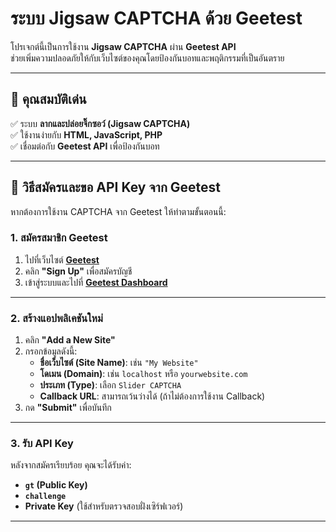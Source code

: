 # ระบบ Jigsaw CAPTCHA ด้วย Geetest

โปรเจกต์นี้เป็นการใช้งาน **Jigsaw CAPTCHA** ผ่าน **Geetest API**  
ช่วยเพิ่มความปลอดภัยให้กับเว็บไซต์ของคุณโดยป้องกันบอทและพฤติกรรมที่เป็นอันตราย

---

## 🚀 คุณสมบัติเด่น
✅ ระบบ **ลากและปล่อยจิ๊กซอว์ (Jigsaw CAPTCHA)**  
✅ ใช้งานง่ายกับ **HTML, JavaScript, PHP**  
✅ เชื่อมต่อกับ **Geetest API** เพื่อป้องกันบอท  

---

## 📖 วิธีสมัครและขอ API Key จาก Geetest

หากต้องการใช้งาน CAPTCHA จาก Geetest ให้ทำตามขั้นตอนนี้:

### **1. สมัครสมาชิก Geetest**
1. ไปที่เว็บไซต์ **[Geetest](https://www.geetest.com/en)**
2. คลิก **"Sign Up"** เพื่อสมัครบัญชี
3. เข้าสู่ระบบและไปที่ **[Geetest Dashboard](https://account.geetest.com/)**

---

### **2. สร้างแอปพลิเคชันใหม่**
1. คลิก **"Add a New Site"**
2. กรอกข้อมูลดังนี้:
   - **ชื่อเว็บไซต์ (Site Name)**: เช่น `"My Website"`
   - **โดเมน (Domain)**: เช่น `localhost` หรือ `yourwebsite.com`
   - **ประเภท (Type)**: เลือก `Slider CAPTCHA`
   - **Callback URL**: สามารถเว้นว่างได้ (ถ้าไม่ต้องการใช้งาน Callback)
3. กด **"Submit"** เพื่อบันทึก

---

### **3. รับ API Key**
หลังจากสมัครเรียบร้อย คุณจะได้รับค่า:
- **`gt` (Public Key)**
- **`challenge`**
- **Private Key** (ใช้สำหรับตรวจสอบฝั่งเซิร์ฟเวอร์)

---
